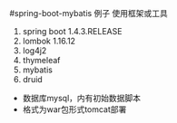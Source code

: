 #spring-boot-mybatis 例子
使用框架或工具
1. spring boot 1.4.3.RELEASE
2. lombok 1.16.12
3. log4j2
4. thymeleaf
5. mybatis
6. druid

* 数据库mysql，内有初始数据脚本
* 格式为war包形式tomcat部署
